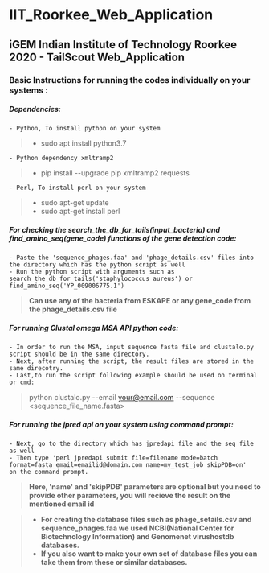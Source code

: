 # IIT_Roorkee_Web_Application
## iGEM Indian Institute of Technology Roorkee 2020 - TailScout Web_Application

### Basic Instructions for running the codes individually on your systems :

##### Dependencies:
```
- Python, To install python on your system
```
> - sudo apt install python3.7
```
- Python dependency xmltramp2
```
> - pip install --upgrade pip xmltramp2 requests
```
- Perl, To install perl on your system
```
> - sudo apt-get update
> - sudo apt-get install perl

##### For checking the search_the_db_for_tails(input_bacteria) and find_amino_seq(gene_code) functions of the gene detection code:
```
- Paste the 'sequence_phages.faa' and 'phage_details.csv' files into the directory which has the python script as well
- Run the python script with arguments such as search_the_db_for_tails('staphylococcus aureus') or find_amino_seq('YP_009006775.1')
```
> **Can use any of the bacteria from ESKAPE or any gene_code from the phage_details.csv file**

##### For running Clustal omega MSA API python code:
```
- In order to run the MSA, input sequence fasta file and clustalo.py script should be in the same directory.
- Next, after running the script, the result files are stored in the same direcotry.
- Last,to run the script following example should be used on terminal or cmd:
```
> python clustalo.py --email <your@email.com> --sequence <sequence_file_name.fasta>

##### For running the jpred api on your system using command prompt: 
``` 
- Next, go to the directory which has jpredapi file and the seq file as well
- Then type 'perl jpredapi submit file=filename mode=batch format=fasta email=emailid@domain.com name=my_test_job skipPDB=on'
on the command prompt.
```
> **Here, 'name' and 'skipPDB' parameters are optional but you need to provide other parameters,
you will recieve the result on the mentioned email id**

> - **For creating the database files such as phage_setails.csv and sequence_phages.faa we used NCBI(National Center for Biotechnology Information) and Genomenet virushostdb databases.**
> - **If you also want to make your own set of database files you can take them from these or similar databases.**



